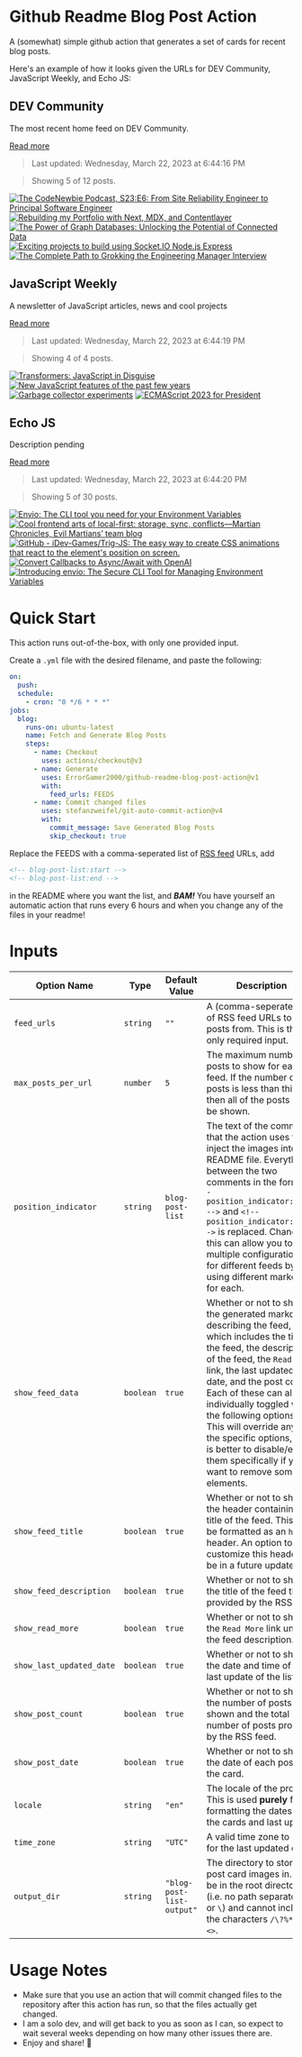 # Github Readme Blog Post Action

A (somewhat) simple github action that generates a set of cards for recent blog posts.

Here's an example of how it looks given the URLs for DEV Community, JavaScript Weekly, and Echo JS:

<!-- post-list:start -->
## DEV Community

The most recent home feed on DEV Community.

[Read more](https://dev.to)
> Last updated: Wednesday, March 22, 2023 at 6:44:16 PM

> Showing 5 of 12 posts.

[![The CodeNewbie Podcast, S23:E6: From Site Reliability Engineer to Principal Software Engineer](https://raw.githubusercontent.com/ErrorGamer2000/github-readme-blog-post-action/main/generated_files/DEV_Community/The_CodeNewbie_Podcast__S23_E6__From_Site_Reliability_Engineer_to_Principal_Software_Engineer.svg)](https://dev.to/codenewbieteam/the-codenewbie-podcast-s23e6-from-site-reliability-engineer-to-principal-software-engineer-g36)
[![Rebuilding my Portfolio with Next, MDX, and Contentlayer](https://raw.githubusercontent.com/ErrorGamer2000/github-readme-blog-post-action/main/generated_files/DEV_Community/Rebuilding_my_Portfolio_with_Next__MDX__and_Contentlayer.svg)](https://dev.to/emotionaldaffodil/rebuilding-my-portfolio-with-next-mdx-and-contentlayer-11jl)
[![The Power of Graph Databases: Unlocking the Potential of Connected Data](https://raw.githubusercontent.com/ErrorGamer2000/github-readme-blog-post-action/main/generated_files/DEV_Community/The_Power_of_Graph_Databases__Unlocking_the_Potential_of_Connected_Data.svg)](https://dev.to/m4rcxs/the-power-of-graph-databases-unlocking-the-potential-of-connected-data-39c)
[![Exciting projects to build using Socket.IO Node.js Express](https://raw.githubusercontent.com/ErrorGamer2000/github-readme-blog-post-action/main/generated_files/DEV_Community/Exciting_projects_to_build_using_Socket.IO_Node.js_Express.svg)](https://dev.to/blissfelix3/exciting-projects-to-build-using-socketio-nodejs-express-7mn)
[![The Complete Path to Grokking the Engineering Manager Interview](https://raw.githubusercontent.com/ErrorGamer2000/github-readme-blog-post-action/main/generated_files/DEV_Community/The_Complete_Path_to_Grokking_the_Engineering_Manager_Interview.svg)](https://dev.to/educative/the-complete-path-to-grokking-the-engineering-manager-interview-168i)


## JavaScript Weekly

A newsletter of JavaScript articles, news and cool projects

[Read more](https://javascriptweekly.com/)
> Last updated: Wednesday, March 22, 2023 at 6:44:19 PM

> Showing 4 of 4 posts.

[![Transformers: JavaScript in Disguise](https://raw.githubusercontent.com/ErrorGamer2000/github-readme-blog-post-action/main/generated_files/JavaScript_Weekly/Transformers__JavaScript_in_Disguise.svg)](https://javascriptweekly.com/issues/630)
[![New JavaScript features of the past few years](https://raw.githubusercontent.com/ErrorGamer2000/github-readme-blog-post-action/main/generated_files/JavaScript_Weekly/New_JavaScript_features_of_the_past_few_years.svg)](https://javascriptweekly.com/issues/629)
[![Garbage collector experiments](https://raw.githubusercontent.com/ErrorGamer2000/github-readme-blog-post-action/main/generated_files/JavaScript_Weekly/Garbage_collector_experiments.svg)](https://javascriptweekly.com/issues/628)
[![ECMAScript 2023 for President](https://raw.githubusercontent.com/ErrorGamer2000/github-readme-blog-post-action/main/generated_files/JavaScript_Weekly/ECMAScript_2023_for_President.svg)](https://javascriptweekly.com/issues/627)


## Echo JS

Description pending

[Read more](
http://www.echojs.com
)
> Last updated: Wednesday, March 22, 2023 at 6:44:20 PM

> Showing 5 of 30 posts.

[![
Envio: The CLI tool you need for your Environment Variables
](https://raw.githubusercontent.com/ErrorGamer2000/github-readme-blog-post-action/main/generated_files/_Echo_JS_/_Envio__The_CLI_tool_you_need_for_your_Environment_Variables_.svg)](
http://www.echojs.com/news/41598
)
[![Cool frontend arts of local-first: storage, sync, conflicts—Martian Chronicles, Evil Martians’ team blog](https://raw.githubusercontent.com/ErrorGamer2000/github-readme-blog-post-action/main/generated_files/_Echo_JS_/Cool_frontend_arts_of_local-first__storage__sync__conflicts—Martian_Chronicles__Evil_Martians’_team_blog.svg)](https://evilmartians.com/chronicles/cool-front-end-arts-of-local-first-storage-sync-and-conflicts)
[![GitHub - iDev-Games/Trig-JS: The easy way to create CSS animations that react to the element's position on screen.](https://raw.githubusercontent.com/ErrorGamer2000/github-readme-blog-post-action/main/generated_files/_Echo_JS_/GitHub_-_iDev-Games_Trig-JS__The_easy_way_to_create_CSS_animations_that_react_to_the_element's_position_on_screen..svg)](https://github.com/iDev-Games/Trig-JS)
[![Convert Callbacks to Async/Await with OpenAI](https://raw.githubusercontent.com/ErrorGamer2000/github-readme-blog-post-action/main/generated_files/_Echo_JS_/Convert_Callbacks_to_Async_Await_with_OpenAI.svg)](
https://masteringjs.io/tutorials/tools/callback-to-async-await
)
[![
Introducing envio: The Secure CLI Tool for Managing Environment Variables
](https://raw.githubusercontent.com/ErrorGamer2000/github-readme-blog-post-action/main/generated_files/_Echo_JS_/_Introducing_envio__The_Secure_CLI_Tool_for_Managing_Environment_Variables_.svg)](
http://www.echojs.com/news/41594
)


<!-- post-list:end -->

# Quick Start

This action runs out-of-the-box, with only one provided input.

Create a `.yml` file with the desired filename, and paste the following:

```yml
on:
  push:
  schedule:
    - cron: "0 */6 * * *"
jobs:
  blog:
    runs-on: ubuntu-latest
    name: Fetch and Generate Blog Posts
    steps:
      - name: Checkout
        uses: actions/checkout@v3
      - name: Generate
        uses: ErrorGamer2000/github-readme-blog-post-action@v1
        with:
          feed_urls: FEEDS
      - name: Commit changed files
        uses: stefanzweifel/git-auto-commit-action@v4
        with:
          commit_message: Save Generated Blog Posts
          skip_checkout: true
```

Replace the FEEDS with a comma-seperated list of [RSS feed](https://rss.com/blog/how-do-rss-feeds-work/) URLs, add

```md
<!-- blog-post-list:start -->
<!-- blog-post-list:end -->
```

in the README where you want the list, and **_BAM!_** You have yourself an automatic action that runs every 6 hours and when you change any of the files in your readme!

# Inputs

<table>
  <thead>
    <tr>
      <th>Option Name</th>
      <th>Type</th>
      <th>Default Value</th>
      <th>Description</th>
    </tr>
  </thead>
  <tbody>
    <tr>
      <td><code>feed_urls</code></td>
      <td><code>string</code></td>
      <td><code>""</code></td>
      <td>A (comma-seperated) list of RSS feed URLs to load posts from. This is the only required input.</td>
    </tr>
    <tr>
      <td><code>max_posts_per_url</code></td>
      <td><code>number</code></td>
      <td><code>5</code></td>
      <td>The maximum number of posts to show for each feed. If the number of posts is less than this, then all of the posts will be shown.</td>
    </tr>
    <tr>
      <td><code>position_indicator</code></td>
      <td><code>string</code></td>
      <td><code>blog-post-list</code></td>
      <td>The text of the comments that the action uses to inject the images into the README file. Everything between the two comments in the form <code>&lt;!-- position_indicator:start --&gt;</code> and <code>&lt;!-- position_indicator:end --&gt;</code> is replaced. Changing this can allow you to use multiple configurations for different feeds by using different markers for each.</td>
    </tr>
    <tr>
      <td><code>show_feed_data</code></td>
      <td><code>boolean</code></td>
      <td><code>true</code></td>
      <td>Whether or not to show the generated markdown describing the feed, which includes the title of the feed, the description of the feed, the <code>Read More</code> link, the last updated date, and the post count. Each of these can also be individually toggled with the following options. This will override any of the specific options, so it is better to disable/enable them specifically if you want to remove some elements.</td>
    </tr>
    <tr>
      <td><code>show_feed_title</code></td>
      <td><code>boolean</code></td>
      <td><code>true</code></td>
      <td>Whether or not to show the header containing the title of the feed. This will be formatted as an <code>h2</code> header. An option to customize this header will be in a future update.</td>
    </tr>
    <tr>
      <td><code>show_feed_description</code></td>
      <td><code>boolean</code></td>
      <td><code>true</code></td>
      <td>Whether or not to show the title of the feed that is provided by the RSS feed.</td>
    </tr>
    <tr>
      <td><code>show_read_more</code></td>
      <td><code>boolean</code></td>
      <td><code>true</code></td>
      <td>Whether or not to show the <code>Read More</code> link under the feed description.</td>
    </tr>
    <tr>
      <td><code>show_last_updated_date</code></td>
      <td><code>boolean</code></td>
      <td><code>true</code></td>
      <td>Whether or not to show the date and time of the last update of the list.</td>
    </tr>
    <tr>
      <td><code>show_post_count</code></td>
      <td><code>boolean</code></td>
      <td><code>true</code></td>
      <td>Whether or not to show the number of posts shown and the total number of posts provided by the RSS feed.</td>
    </tr>
    <tr>
      <td><code>show_post_date</code></td>
      <td><code>boolean</code></td>
      <td><code>true</code></td>
      <td>Whether or not to show the date of each post on the card.</td>
    </tr>
    <tr>
      <td><code>locale</code></td>
      <td><code>string</code></td>
      <td><code>"en"</code></td>
      <td>The locale of the project. This is used <strong>purely</strong> for formatting the dates of the cards and last update.</td>
    </tr>
    <tr>
      <td><code>time_zone</code></td>
      <td><code>string</code></td>
      <td><code>"UTC"</code></td>
      <td>A valid time zone to use for the last updated date.</td>
    </tr>
    <tr>
      <td><code>output_dir</code></td>
      <td><code>string</code></td>
      <td><code>"blog-post-list-output"</code></td>
      <td>The directory to store the post card images in. Must be in the root directory (i.e. no path separators <code>/</code> or <code>\</code>) and cannot include the characters <code>/\?%*:|"&lt;&gt;</code>.</td>
    </tr>
<!--
    <tr>
      <td><code></code></td>
      <td><cde></cde></td>
      <td><code></code></td>
      <td></td>
    </tr>
-->
  </tbody>
</table>

# Usage Notes

- Make sure that you use an action that will commit changed files to the repository after this action has run, so that the files actually get changed.
- I am a solo dev, and will get back to you as soon as I can, so expect to wait several weeks depending on how many other issues there are.
- Enjoy and share! 🤗
